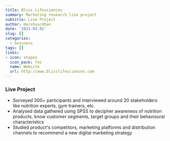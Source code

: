 ```yaml
---
title: Bliss Lifesciences
summary: Marketing research live project
subtitle: Live Project
author: Harshvardhan
date: '2021-03-01'
slug: []
categories:
  - business
tags: []
links:
- icon: shapes
  icon_pack: fas
  name: Website
  url: http://www.blisslifesciences.com
---
```


### Live Project

* Surveyed 300+ participants and interviewed around 20 stakeholders like nutrition experts, gym trainers, etc.
* Analysed data gathered using SPSS to decipher awareness of nutrition products, know customer segments, target groups and their behavioural characteristics
* Studied product's competitors, marketing platforms and distribution channels to recommend a new digital marketing strategy
